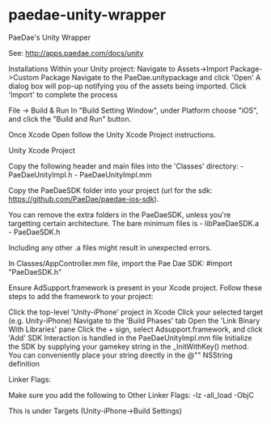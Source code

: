 paedae-unity-wrapper
====================

PaeDae's Unity Wrapper

See: http://apps.paedae.com/docs/unity

Installations
Within your Unity project:
Navigate to Assets->Import Package->Custom Package
Navigate to the PaeDae.unitypackage and click 'Open'
A dialog box will pop-up notifying you of the assets being imported. Click 'Import' to complete the process

File -> Build & Run
In "Build Setting Window", under Platform choose "iOS", and click the "Build and Run" button.

Once Xcode Open follow the Unity Xcode Project instructions.

Unity Xcode Project

Copy the following header and main files into the 'Classes' directory: 
	- PaeDaeUnityImpl.h 
	- PaeDaeUnityImpl.mm

Copy the PaeDaeSDK folder into your project (url for the sdk: https://github.com/PaeDae/paedae-ios-sdk).

You can remove the extra folders in the PaeDaeSDK, unless you're targetting certain architecture. 
The bare minimum files is 
	- libPaeDaeSDK.a 
	- PaeDaeSDK.h 

Including any other .a files might result in unexpected errors. 

In Classes/AppController.mm file, import the Pae Dae SDK:
\#import "PaeDaeSDK.h"

Ensure AdSupport.framework is present in your Xcode project. Follow these steps to add the framework to your project:

Click the top-level 'Unity-iPhone' project in Xcode
Click your selected target (e.g. Unity-iPhone)
Navigate to the 'Build Phases' tab
Open the 'Link Binary With Libraries' pane
Click the + sign, select Adsupport.framework, and click 'Add'
SDK Interaction is handled in the PaeDaeUnityImpl.mm file
Initialize the SDK by supplying your gamekey string in the _InitWithKey() method. You can conveniently place your string directly in the @"" NSString definition

Linker Flags:

Make sure you add the following to Other Linker Flags:
-lz
-all_load
-ObjC

This is under Targets (Unity-iPhone->Build Settings)

